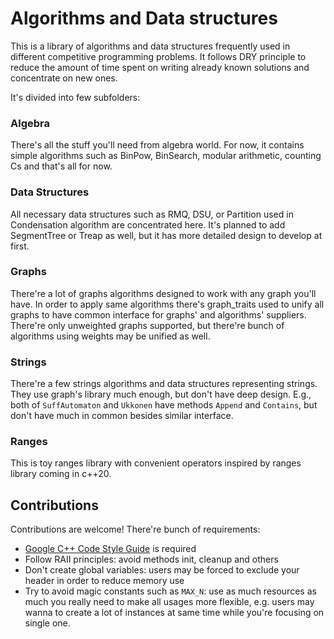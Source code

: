 # Algorithms and Data structures

This is a library of algorithms and data structures frequently used in 
different competitive programming problems. It follows DRY principle to reduce 
the amount of time spent on writing already known solutions and concentrate on new ones.

It's divided into few subfolders:

### Algebra 

There's all the stuff you'll need from algebra world. For now, it contains 
simple algorithms such as BinPow, BinSearch, modular arithmetic, 
counting Cs and that's all for now.

### Data Structures 

All necessary data structures such as RMQ, DSU, or Partition
used in Condensation algorithm are concentrated here. It's planned to add SegmentTree or Treap as well, 
but it has more detailed design to develop at first.

### Graphs 

There're a lot of graphs algorithms designed to work with any graph you'll have.
In order to apply same algorithms there's graph_traits used to unify all graphs
to have common interface for graphs' and algorithms' suppliers. There're only 
unweighted graphs supported, but there're bunch of algorithms using weights 
may be unified as well.

### Strings

There're a few strings algorithms and data structures representing strings.
They use graph's library much enough, but don't have deep design. E.g., both
of `SuffAutomaton` and `Ukkonen` have methods `Append` and `Contains`, but don't 
have much in common besides similar interface.

### Ranges

This is toy ranges library with convenient operators inspired by ranges library 
coming in c++20.

## Contributions

Contributions are welcome! There're bunch of requirements:
- [Google C++ Code Style Guide](https://google.github.io/styleguide/cppguide.html) is required
- Follow RAII principles: avoid methods init, cleanup and others
- Don't create global variables: users may be forced to exclude your header in order to reduce memory use
- Try to avoid magic constants such as `MAX_N`: 
 use as much resources as much you really need to make all usages more flexible,
 e.g. users may wanna to create a lot of instances at same time while you're 
 focusing on single one. 
